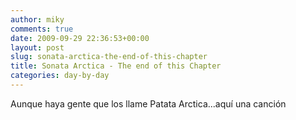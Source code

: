 ```yaml
---
author: miky
comments: true
date: 2009-09-29 22:36:53+00:00
layout: post
slug: sonata-arctica-the-end-of-this-chapter
title: Sonata Arctica - The end of this Chapter
categories: day-by-day
---
```


Aunque haya gente que los llame Patata Arctica...aquí una canción

